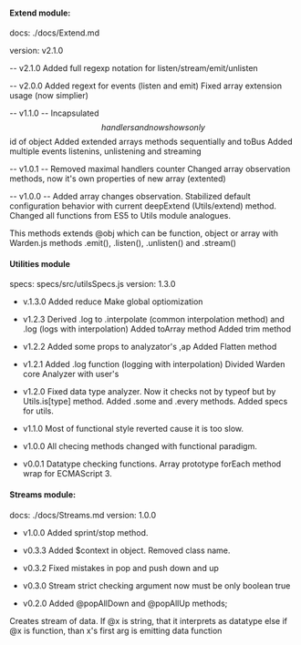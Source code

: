 ####  Extend module:

docs: ./docs/Extend.md

version: v2.1.0
  
  -- v2.1.0
    Added full regexp notation for listen/stream/emit/unlisten

  -- v2.0.0
    Added regext for events (listen and emit)
    Fixed array extension usage (now simplier)

  -- v1.1.0 --
    Incapsulated $$handlers and now shows only $$id of object
    Added extended arrays methods sequentially and toBus
    Added multiple events listenins, unlistening and streaming

  -- v1.0.1 --
    Removed maximal handlers counter
    Changed array observation methods, now it's own properties of new array (extented)

  -- v1.0.0 --
    Added array changes observation.
    Stabilized default configuration behavior with current deepExtend (Utils/extend) method.
    Changed all functions from ES5 to Utils module analogues.

  This methods extends @obj which can be function, object or array with Warden.js methods .emit(), .listen(), .unlisten() and .stream()

####  Utilities module
specs: specs/src/utilsSpecs.js
version: 1.3.0
  
  - v.1.3.0
Added reduce
Make global optiomization

  - v1.2.3
    Derived .log  to .interpolate (common interpolation method) and .log (logs with interpolation)
    Added toArray method
    Added trim method

  - v1.2.2
    Added some props to analyzator's ,ap
    Added Flatten method

  - v1.2.1
    Added .log function (logging with interpolation)
    Divided Warden core Analyzer with user's

  - v1.2.0
    Fixed data type analyzer. Now it checks not by typeof but by Utils.is[type] method.
    Added .some and .every methods. 
    Added specs for utils.

  - v1.1.0
    Most of functional style reverted cause it is too slow.

  - v1.0.0
    All checing methods changed with functional paradigm.

  - v0.0.1
    Datatype checking functions. Array prototype forEach method wrap for ECMAScript 3. 

#### Streams module:
docs: ./docs/Streams.md
version: 1.0.0

  - v1.0.0
    Added sprint/stop method.

  - v0.3.3
    Added $context in object. Removed class name.

  - v0.3.2 
    Fixed mistakes in pop and push down and up

  - v0.3.0
    Stream strict checking argument now must be only boolean true

  - v0.2.0
    Added @popAllDown and @popAllUp methods;

Creates stream of data.
If @x is string, that it interprets as datatype
else if @x is function, than x's first arg is emitting data function